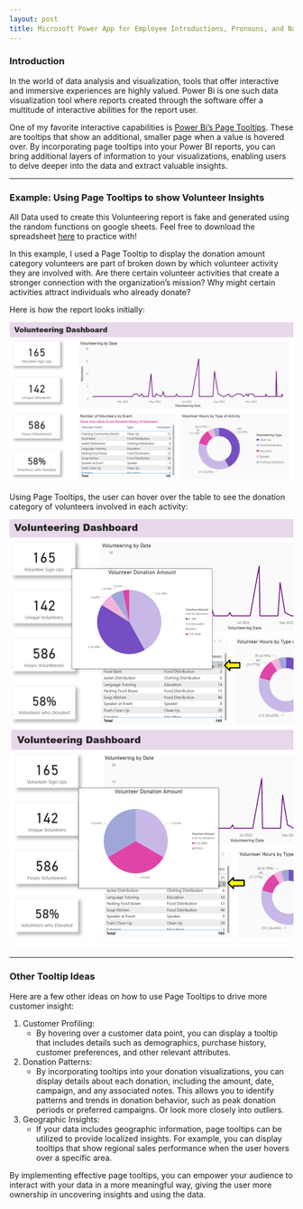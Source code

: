 ```yaml
---
layout: post
title: Microsoft Power App for Employee Introductions, Pronouns, and Name Pronunciation
---
```


### Introduction
In the world of data analysis and visualization, tools that offer interactive and immersive experiences are highly valued. Power Bi is one such data visualization tool where reports created through the software offer a multitude of interactive abilities for the report user. 

One of my favorite interactive capabilities is [Power Bi’s Page Tooltips](https://learn.microsoft.com/en-us/power-bi/create-reports/desktop-tooltips?tabs=powerbi-desktop).
These are tooltips that show an additional, smaller page when a value is hovered over. By incorporating page tooltips into your Power BI reports, you can bring additional layers of information to your visualizations, enabling users to delve deeper into the data and extract valuable insights.
<br>

---

### Example: Using Page Tooltips to show Volunteer Insights
All Data used to create this Volunteering report is fake and generated using the random functions on google sheets. Feel free to download the spreadsheet [here](https://github.com/KarissaLowe/KarissaLowe.github.io/blob/main/ExampleData/EventData_PowerBiTooltips.csv) to practice with!

In this example, I used a Page Tooltip to display the donation amount category volunteers are part of broken down by which volunteer activity they are involved with. 
Are there certain volunteer activities that create a stronger connection with the organization’s mission? Why might certain activities attract individuals who already donate?

Here is how the report looks initially:

![ToolTip Report Page Example](https://github.com/KarissaLowe/KarissaLowe.github.io/blob/main/Images/Tooltip_Image1.PNG?raw=true)


Using Page Tooltips, the user can hover over the table to see the donation category of volunteers involved in each activity:

![ToolTip Report Page Example User is hovering over a value to see tooltip 1](https://github.com/KarissaLowe/KarissaLowe.github.io/blob/main/Images/Tooltip_Image2.PNG?raw=true)
![ToolTip Report Page Example User is hovering over a value to see tooltip 2](https://github.com/KarissaLowe/KarissaLowe.github.io/blob/main/Images/Tooltip_Image3.PNG?raw=true)
<br>

---

### Other Tooltip Ideas
Here are a few other ideas on how to use Page Tooltips to drive more customer insight:

1. Customer Profiling:
   - By hovering over a customer data point, you can display a tooltip that includes details such as demographics, purchase history, customer preferences, and other relevant attributes.
2. Donation Patterns:
   - By incorporating tooltips into your donation visualizations, you can display details about each donation, including the amount, date, campaign, and any associated notes. This allows you to identify patterns and trends in donation behavior, such as peak donation periods or preferred campaigns. Or look more closely into outliers.
3. Geographic Insights:
   - If your data includes geographic information, page tooltips can be utilized to provide localized insights. For example, you can display tooltips that show regional sales performance when the user hovers over a specific area.

By implementing effective page tooltips, you can empower your audience to interact with your data in a more meaningful way, giving the user more ownership in uncovering insights and using the data.
